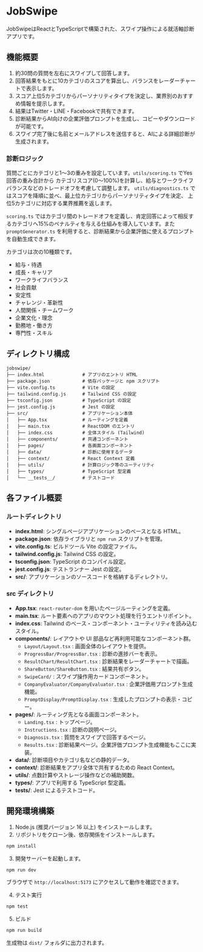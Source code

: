 # JobSwipe

JobSwipeはReactとTypeScriptで構築された、スワイプ操作による就活軸診断アプリです。

## 機能概要

1. 約30問の質問を左右にスワイプして回答します。
2. 回答結果をもとに10カテゴリのスコアを算出し、バランスをレーダーチャートで表示します。
3. スコア上位5カテゴリからパーソナリティタイプを決定し、業界別のおすすめ情報を提示します。
4. 結果はTwitter・LINE・Facebookで共有できます。
5. 診断結果からAI向けの企業評価プロンプトを生成し、コピーやダウンロードが可能です。
6. スワイプ完了後に名前とメールアドレスを送信すると、AIによる詳細診断が生成されます。

### 診断ロジック

質問ごとにカテゴリと1～3の重みを設定しています。`utils/scoring.ts` でYes回答の重み合計から
カテゴリスコア(0～100%)を計算し、給与とワークライフバランスなどのトレードオフを考慮して調整します。
`utils/diagnostics.ts` ではスコアを降順に並べ、最上位カテゴリからパーソナリティタイプを決定、
上位5カテゴリに対応する業界推薦を返します。

`scoring.ts` ではカテゴリ間のトレードオフを定義し、肯定回答によって相反するカテゴリへ15%のペナルティを与える仕組みを導入しています。また `promptGenerator.ts` を利用すると、診断結果から企業評価に使えるプロンプトを自動生成できます。

カテゴリは次の10種類です。

- 給与・待遇
- 成長・キャリア
- ワークライフバランス
- 社会貢献
- 安定性
- チャレンジ・革新性
- 人間関係・チームワーク
- 企業文化・理念
- 勤務地・働き方
- 専門性・スキル

## ディレクトリ構成

```
jobswipe/
├── index.html              # アプリのエントリ HTML
├── package.json            # 依存パッケージと npm スクリプト
├── vite.config.ts          # Vite の設定
├── tailwind.config.js      # Tailwind CSS の設定
├── tsconfig.json           # TypeScript の設定
├── jest.config.js          # Jest の設定
├── src/                    # アプリケーション本体
│   ├── App.tsx             # ルーティングを定義
│   ├── main.tsx            # ReactDOM のエントリ
│   ├── index.css           # 全体スタイル (Tailwind)
│   ├── components/         # 共通コンポーネント
│   ├── pages/              # 各画面コンポーネント
│   ├── data/               # 診断に使用するデータ
│   ├── context/            # React Context 定義
│   ├── utils/              # 計算ロジック等のユーティリティ
│   ├── types/              # TypeScript 型定義
│   └── __tests__/          # テストコード
```

## 各ファイル概要

### ルートディレクトリ
- **index.html**: シングルページアプリケーションのベースとなる HTML。
- **package.json**: 依存ライブラリと `npm run` スクリプトを管理。
- **vite.config.ts**: ビルドツール Vite の設定ファイル。
- **tailwind.config.js**: Tailwind CSS の設定。
- **tsconfig.json**: TypeScript のコンパイル設定。
- **jest.config.js**: テストランナー Jest の設定。
- **src/**: アプリケーションのソースコードを格納するディレクトリ。

### src ディレクトリ
- **App.tsx**: `react-router-dom` を用いたページルーティングを定義。
- **main.tsx**: ルート要素へのアプリのマウント処理を行うエントリポイント。
- **index.css**: Tailwind のベース・コンポーネント・ユーティリティを読み込むスタイル。
- **components/**: レイアウトや UI 部品など再利用可能なコンポーネント群。
  - `Layout/Layout.tsx` : 画面全体のレイアウトを提供。
  - `ProgressBar/ProgressBar.tsx` : 診断の進捗バーを表示。
  - `ResultChart/ResultChart.tsx` : 診断結果をレーダーチャートで描画。
  - `ShareButton/ShareButton.tsx` : 結果共有ボタン。
  - `SwipeCard/` : スワイプ操作用カードコンポーネント。
  - `CompanyEvaluator/CompanyEvaluator.tsx` : 企業評価用プロンプト生成機能。
  - `PromptDisplay/PromptDisplay.tsx` : 生成したプロンプトの表示・コピー。
- **pages/**: ルーティング先となる画面コンポーネント。
  - `Landing.tsx` : トップページ。
  - `Instructions.tsx` : 診断の説明ページ。
  - `Diagnosis.tsx` : 質問をスワイプで回答するページ。
  - `Results.tsx` : 診断結果ページ。企業評価プロンプト生成機能もここに実装。
- **data/**: 診断項目やカテゴリ名などの静的データ。
- **context/**: 診断結果をアプリ全体で共有するための React Context。
- **utils/**: 点数計算やストレージ操作などの補助関数。
- **types/**: アプリで利用する TypeScript 型定義。
- **__tests__/**: Jest によるテストコード。

## 開発環境構築

1. Node.js (推奨バージョン 16 以上) をインストールします。
2. リポジトリをクローン後、依存関係をインストールします。

```bash
npm install
```

3. 開発サーバーを起動します。

```bash
npm run dev
```

ブラウザで `http://localhost:5173` にアクセスして動作を確認できます。

4. テスト実行

```bash
npm test
```

5. ビルド

```bash
npm run build
```

生成物は `dist/` フォルダに出力されます。
